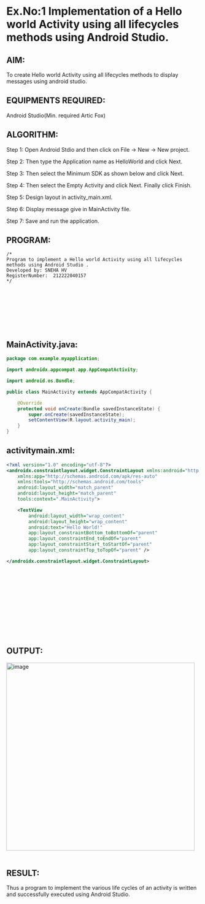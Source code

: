 

# Ex.No:1 Implementation of a Hello world Activity using all lifecycles methods using Android Studio.


## AIM:
To create Hello world Activity using all lifecycles methods to display messages using android studio.

## EQUIPMENTS REQUIRED:

Android Studio(Min. required Artic Fox)


## ALGORITHM:

Step 1: Open Android Stdio and then click on File -> New -> New project.

Step 2: Then type the Application name as HelloWorld and click Next.

Step 3: Then select the Minimum SDK as shown below and click Next.

Step 4: Then select the Empty Activity and click Next. Finally click Finish.

Step 5: Design layout in activity_main.xml.

Step 6: Display message give in MainActivity file.

Step 7: Save and run the application.



## PROGRAM:
 ```
/*
Program to implement a Hello world Activity using all lifecycles methods using Android Studio .
Developed by: SNEHA HV
RegisterNumber:  212222040157
*/
```

<br>
<br>
<br>
<br>
<br>
<br>

## MainActivity.java:
```java
package com.example.myapplication;

import androidx.appcompat.app.AppCompatActivity;

import android.os.Bundle;

public class MainActivity extends AppCompatActivity {

    @Override
    protected void onCreate(Bundle savedInstanceState) {
        super.onCreate(savedInstanceState);
        setContentView(R.layout.activity_main);
    }
}
```



## activitymain.xml:
```xml
<?xml version="1.0" encoding="utf-8"?>
<androidx.constraintlayout.widget.ConstraintLayout xmlns:android="http://schemas.android.com/apk/res/android"
    xmlns:app="http://schemas.android.com/apk/res-auto"
    xmlns:tools="http://schemas.android.com/tools"
    android:layout_width="match_parent"
    android:layout_height="match_parent"
    tools:context=".MainActivity">

    <TextView
        android:layout_width="wrap_content"
        android:layout_height="wrap_content"
        android:text="Hello World!"
        app:layout_constraintBottom_toBottomOf="parent"
        app:layout_constraintEnd_toEndOf="parent"
        app:layout_constraintStart_toStartOf="parent"
        app:layout_constraintTop_toTopOf="parent" />

</androidx.constraintlayout.widget.ConstraintLayout>
```

<br>
<br>
<br>
<br>
<br>
<br>
<br>
<br>
<br>
<br>


## OUTPUT:

<img width="490" alt="image" src="https://github.com/gauthamkrishna7/BASIC-ANDROID-_EX_01/assets/141175025/116b388a-982f-4fb6-8597-a8a5804beaf9">


<br>
<br>

## RESULT:
Thus a program to implement the various life cycles of an activity is written and successfully executed using Android Studio.
